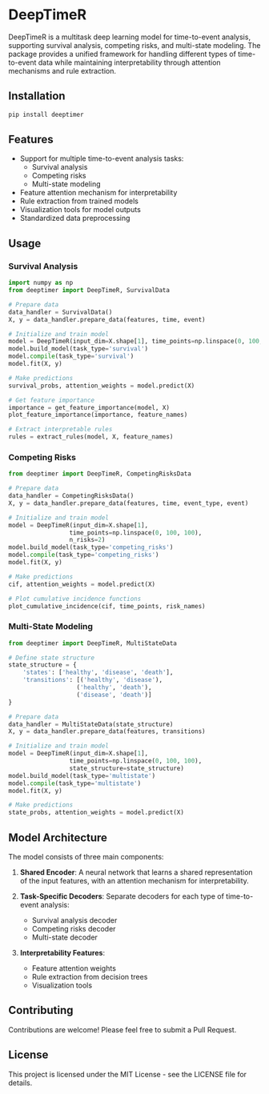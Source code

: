 # DeepTimeR

DeepTimeR is a multitask deep learning model for time-to-event analysis, supporting survival analysis, competing risks, and multi-state modeling. The package provides a unified framework for handling different types of time-to-event data while maintaining interpretability through attention mechanisms and rule extraction.

## Installation

```bash
pip install deeptimer
```

## Features

- Support for multiple time-to-event analysis tasks:
  - Survival analysis
  - Competing risks
  - Multi-state modeling
- Feature attention mechanism for interpretability
- Rule extraction from trained models
- Visualization tools for model outputs
- Standardized data preprocessing

## Usage

### Survival Analysis

```python
import numpy as np
from deeptimer import DeepTimeR, SurvivalData

# Prepare data
data_handler = SurvivalData()
X, y = data_handler.prepare_data(features, time, event)

# Initialize and train model
model = DeepTimeR(input_dim=X.shape[1], time_points=np.linspace(0, 100, 100))
model.build_model(task_type='survival')
model.compile(task_type='survival')
model.fit(X, y)

# Make predictions
survival_probs, attention_weights = model.predict(X)

# Get feature importance
importance = get_feature_importance(model, X)
plot_feature_importance(importance, feature_names)

# Extract interpretable rules
rules = extract_rules(model, X, feature_names)
```

### Competing Risks

```python
from deeptimer import DeepTimeR, CompetingRisksData

# Prepare data
data_handler = CompetingRisksData()
X, y = data_handler.prepare_data(features, time, event_type, event)

# Initialize and train model
model = DeepTimeR(input_dim=X.shape[1], 
                 time_points=np.linspace(0, 100, 100),
                 n_risks=2)
model.build_model(task_type='competing_risks')
model.compile(task_type='competing_risks')
model.fit(X, y)

# Make predictions
cif, attention_weights = model.predict(X)

# Plot cumulative incidence functions
plot_cumulative_incidence(cif, time_points, risk_names)
```

### Multi-State Modeling

```python
from deeptimer import DeepTimeR, MultiStateData

# Define state structure
state_structure = {
    'states': ['healthy', 'disease', 'death'],
    'transitions': [('healthy', 'disease'), 
                   ('healthy', 'death'),
                   ('disease', 'death')]
}

# Prepare data
data_handler = MultiStateData(state_structure)
X, y = data_handler.prepare_data(features, transitions)

# Initialize and train model
model = DeepTimeR(input_dim=X.shape[1],
                 time_points=np.linspace(0, 100, 100),
                 state_structure=state_structure)
model.build_model(task_type='multistate')
model.compile(task_type='multistate')
model.fit(X, y)

# Make predictions
state_probs, attention_weights = model.predict(X)
```

## Model Architecture

The model consists of three main components:

1. **Shared Encoder**: A neural network that learns a shared representation of the input features, with an attention mechanism for interpretability.

2. **Task-Specific Decoders**: Separate decoders for each type of time-to-event analysis:
   - Survival analysis decoder
   - Competing risks decoder
   - Multi-state decoder

3. **Interpretability Features**:
   - Feature attention weights
   - Rule extraction from decision trees
   - Visualization tools

## Contributing

Contributions are welcome! Please feel free to submit a Pull Request.

## License

This project is licensed under the MIT License - see the LICENSE file for details. 